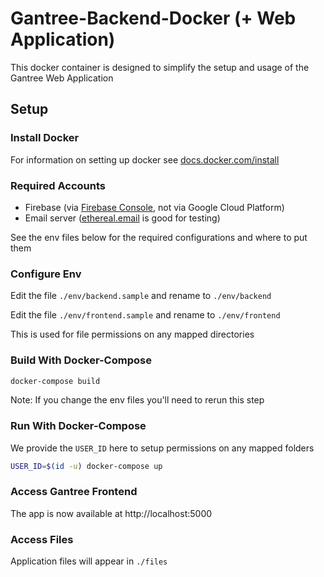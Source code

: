 # Gantree-Backend-Docker (+ Web Application) #

This docker container is designed to simplify the setup and usage of the Gantree Web Application

## Setup

### Install Docker

For information on setting up docker see [docs.docker.com/install](https://docs.docker.com/install)

### Required Accounts

- Firebase (via [Firebase Console](https://console.firebase.google.com/), not via Google Cloud Platform)
- Email server ([ethereal.email](https://ethereal.email/) is good for testing)

See the env files below for the required configurations and where to put them

### Configure Env

Edit the file `./env/backend.sample` and rename to `./env/backend`

Edit the file `./env/frontend.sample` and rename to `./env/frontend`

This is used for file permissions on any mapped directories

### Build With Docker-Compose

```bash
docker-compose build
```

Note: If you change the env files you'll need to rerun this step

### Run With Docker-Compose

We provide the `USER_ID` here to setup permissions on any mapped folders

```bash
USER_ID=$(id -u) docker-compose up
```

### Access Gantree Frontend

The app is now available at http://localhost:5000

### Access Files

Application files will appear in `./files`
